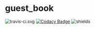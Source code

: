 # guest_book

![travis-ci.svg](https://www.travis-ci.com/BB-Code/guest_book.svg?branch=master&status=passed)
[![Codacy Badge](https://app.codacy.com/project/badge/Grade/f4ff5338f87846e992a2dee1c985e21d)](https://www.codacy.com/gh/BB-Code/guest_book/dashboard?utm_source=github.com&amp;utm_medium=referral&amp;utm_content=BB-Code/guest_book&amp;utm_campaign=Badge_Grade)
![shields](https://img.shields.io/badge/%E4%BD%9C%E8%80%85-bobocode-brightgreen)